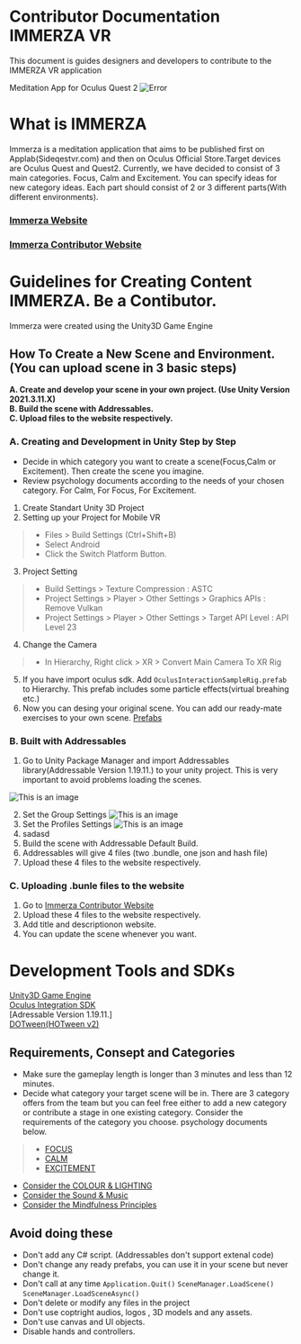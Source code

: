 # Contributor Documentation IMMERZA VR
This document is guides designers and developers to contribute to the IMMERZA VR application

Meditation App for Oculus Quest 2 
![Error](https://github.com/kahveciozan/ImmerzaContributorDoc/blob/main/Immerza.png)
# What is IMMERZA
Immerza is a meditation application that aims to be published first on Applab(Sideqestvr.com) and then on Oculus Official Store.Target devices are Oculus Quest and Quest2. Currently, we have decided to consist of 3 main categories. Focus, Calm and Excitement. You can specify ideas for new category ideas. Each part should consist of 2 or 3 different parts(With different environments).

### [Immerza Website](https://www.immerza.com/)
### [Immerza Contributor Website](https://contributor.immerza.com/)

# Guidelines for Creating Content IMMERZA. Be a Contibutor.
Immerza were created using the Unity3D Game Engine

## How To Create a New Scene and Environment. (You can upload scene in 3 basic steps)
**A. Create and develop your scene in your own project. (Use Unity Version 2021.3.11.X)**  <br/>
**B. Build the scene with Addressables.**  <br/>
**C. Upload files to the website respectively.**  <br/>

### A. Creating and Development in Unity Step by Step

* Decide in which category you want to create a scene(Focus,Calm or Excitement). Then create the scene you imagine.
* Review psychology documents according to the needs of your chosen category. For Calm, For Focus, For Excitement.

1. Create Standart Unity 3D Project
2. Setting up your Project for Mobile VR
> * Files > Build Settings (Ctrl+Shift+B)
> * Select Android
> * Click the Switch Platform Button.

3. Project Setting
> * Build Settings > Texture Compression : ASTC
> * Project Settings > Player > Other Settings > Graphics APIs : Remove Vulkan
> * Project Settings > Player > Other Settings > Target API Level : API Level 23

4. Change the Camera
> * In Hierarchy, Right click > XR > Convert Main Camera To XR Rig

5. If you have import oculus sdk. Add  `OculusInteractionSampleRig.prefab` to Hierarchy. This prefab includes some particle effects(virtual breahing etc.)
6. Now you can desing your original scene. You can add our ready-mate exercises to your own scene. [Prefabs](https://www.exampleprefab.com)

### B. Built with Addressables

1. Go to Unity Package Manager and import Addressables library(Addressable Version 1.19.11.) to your unity project. This is very important to avoid problems loading the scenes. 

![This is an image](...)

2. Set the Group Settings ![This is an image](...)
3. Set the Profiles Settings ![This is an image](...)
4. sadasd 
5. Build the scene with Addressable Default Build.
6. Addressables will give 4 files (two .bundle, one json and hash file)
7. Upload these 4 files to the website respectively.

### C. Uploading .bunle files to the website
1. Go to [Immerza Contributor Website](https://contributor.immerza.com/)
2. Upload these 4 files to the website respectively.
3. Add title and descriptionon website.
4. You can update the scene whenever you want.


# Development Tools and SDKs
[Unity3D Game Engine](https://unity.com/) <br/>
[Oculus Integration SDK](https://assetstore.unity.com/packages/tools/integration/oculus-integration-82022) <br/>
[Adressable Version 1.19.11.] <br/>
[DOTween(HOTween v2)](https://assetstore.unity.com/packages/tools/visual-scripting/dotween-pro-32416) <br/>

## Requirements, Consept and Categories
- Make sure the gameplay length is longer than 3 minutes and less than 12 minutes.
-  Decide what category your target scene will be in. There are 3 category offers from the team but you can feel free either to add a new category or contribute a stage in one existing category. Consider the requirements of the category you choose. psychology documents below.
 > - [FOCUS](https://forms.gle/XvepfJQD45Uu37mT7) <br/>
 > - [CALM](https://forms.gle/XvepfJQD45Uu37mT7) <br/>
 > - [EXCITEMENT](https://forms.gle/XvepfJQD45Uu37mT7) <br/>

- [Consider the COLOUR & LIGHTING](https://forms.gle/XvepfJQD45Uu37mT7) <br/>
- [Consider the Sound & Music](https://forms.gle/XvepfJQD45Uu37mT7) <br/>
- [Consider the Mindfulness Principles](https://forms.gle/XvepfJQD45Uu37mT7) <br/>


## Avoid doing these
- Don't add any C# script. (Addressables don't support extenal code)
- Don't change any ready prefabs, you can use it in your scene but never change it.
- Don't call at any time  `Application.Quit()` `SceneManager.LoadScene()` `SceneManager.LoadSceneAsync()`
- Don't delete or modify any files in the project
- Don't use coptright audios, logos , 3D models and any assets.
- Don't use canvas and UI objects.
- Disable hands and controllers.


